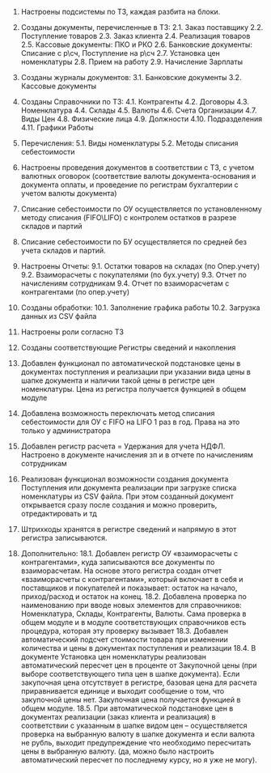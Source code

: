 1.	Настроены подсистемы по ТЗ, каждая разбита на блоки.
2.	Созданы документы, перечисленные в ТЗ:
2.1.	Заказ поставщику
2.2.	Поступление товаров
2.3.	Заказ клиента
2.4.	Реализация товаров
2.5.	Кассовые документы: ПКО и РКО
2.6.	Банковские документы: Списание с р\сч, Поступление на р\сч
2.7.	Установка цен номенклатуры
2.8.	Прием на работу
2.9.	Начисление Зарплаты
3.	Созданы журналы документов:
3.1.	Банковские документы
3.2.	Кассовые документы
4.	Созданы Справочники по ТЗ:
4.1.	Контрагенты
4.2.	Договоры
4.3.	Номенклатура
4.4.	Склады
4.5.	Валюты
4.6.	Счета Организации
4.7.	Виды Цен
4.8.	Физические лица
4.9.	Должности
4.10.	Подразделения
4.11.	Графики Работы
5.	Перечисления:
5.1.	Виды номенклатуры
5.2.	Методы списания себестоимости
6.	Настроены проведения документов в соответствии с ТЗ, с учетом  валютных оговорок (соответствие валюты документа-основания и документа оплаты, и проведение по регистрам бухгалтерии с учетом валюты документа)
7.	Списание себестоимости по ОУ осуществляется по  установленному методу списания (FIFO\LIFO) с контролем остатков в разрезе складов и партий
8.	Списание себестоимости по БУ осуществляется по средней без учета складов и партий.
9.	Настроены Отчеты:
9.1.	Остатки товаров на складах (по Опер.учету)
9.2.	Взаиморасчеты с покупателями (по бух.учету)
9.3.	Отчет по начислениям сотрудникам
9.4.	Отчет по взаиморасчетам с контрагентами (по опер.учету)
10.	Созданы обработки:
10.1.	Заполнение графика работы
10.2.	Загрузка данных из CSV файла
11.	Настроены роли согласно ТЗ
12.	Созданы соответствующие Регистры сведений и накопления
13.	Добавлен функционал по автоматической подстановке цены в документах поступления и реализации при указании вида цены в шапке документа и наличии такой цены в регистре цен номенклатуры. Цена из регистра получается функцией в общем модуле
14.	Добавлена возможность переключать метод списания себестоимости для ОУ с FIFO на LIFO 1 раз в год. Права на это только у администратора
15.	Добавлен регистр расчета = Удержания для учета НДФЛ. Настроено в документе начисления зп и в отчете по начислениям сотрудникам
16.	Реализован функционал возможности создания документа Поступления или документа реализации при загрузке списка номенклатуры из CSV файла. При этом созданный документ открывается сразу после создания и можно проверить, отредактировать и тд
17.	Штрихкоды хранятся в регистре сведений и напрямую в этот регистра записываются.  

18.	Дополнительно:
18.1.	Добавлен регистр ОУ «взаиморасчеты с контрагентами», куда записываются все документы по взаиморасчетам. На основе этого регистра создан отчет «взаиморасчеты с контрагентами», который включает в себя и поставщиков и покупателей и показывает: остаток на начало, приход/расход и остаток на конец.
18.2.	Добавлена проверка по наименованию при вводе новых элементов для справочников: Номенклатура, Склады, Контрагенты, Валюты. Сама проверка в общем модуле и в модуле соответствующих справочников есть процедура, которая эту проверку вызывает
18.3.	Добавлен автоматический подсчет стоимости товара при изменении количества и цены в документах поступления и реализации
18.4.	В документе Установка цен номенклатуры реализован автоматический пересчет цен в проценте от Закупочной цены (при выборе соответствующего типа цен в шапке документа). Если закупочная цена отсутствует в регистре, базовая цена для расчета приравнивается единице и выходит сообщение о том, что закупочной цены нет.  Закупочная цена получается функцией в общем модуле.
18.5.	При автоматической подстановке цен в документах реализации (заказ клиента и реализация) в соответствии с указанным в шапке видом цен – осуществляется проверка на выбранную валюту в шапке документа и если валюта  не рубль, выходит предупреждение что необходимо пересчитать цены в выбранную валюту. (да, можно было настроить автоматический пересчет по последнему курсу, но я уже не могу).
